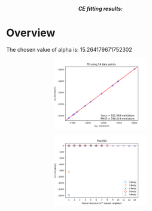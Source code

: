 
***<center>CE fitting results:</center>***
# Overview
The chosen value of alpha is: 15.264179671752302

<p align="center">
    <img src="alpha-fit.png" width="250"/>
</p>

<p align="center">
    <img src="ECI-values.png" width="250"/>
</p>